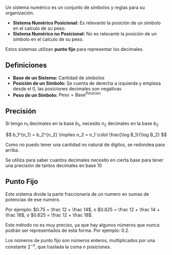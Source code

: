 Un sistema numérico es un conjunto de símbolos y reglas para su organización.

- **Sistema Numérico Posicional:** Es relevante la posición de un símbolo en el calculo de su peso.
- **Sistema Numérico no Posicional:** No es relevante la posición de un símbolo en el calculo de su peso.

Estos sistemas utilizan **punto fijo** para representar los decimales.

## Definiciones

- **Base de un Sistema:** Cantidad de símbolos
- **Posición de un Símbolo:** Se cuenta de derecha a izquierda y empieza desde el 0, las posiciones decimales son negativas
- **Peso de un Símbolo:** $\text{Peso} = \text{Base}^\text{Posicion}$

## Precisión

Si tengo $n_1$ decimales en la base $b_1$, necesito $n_2$ decimales en la base $b_2$

$$
b_1^{n_1} = b_2^{n_2} \implies n_2 = n_1 \cdot \frac{\log B_1}{\log B_2}
$$

Como no puedo tener una cantidad no natural de dígitos, se redondea para arriba.

Se utiliza para saber cuantos decimales necesito en cierta base para tener una precisión de tantos decimales en base 10

## Punto Fijo

Este sistema divide la parte fraccionaria de un numero en sumas de potencias de ese numero.

Por ejemplo: $0.75 = \frac 12 + \frac 14$, o $0.825 = \frac 12 + \frac 14 + \frac 18$, o $0.625 = \frac 12 + \frac 18$.

Este método no es muy preciso, ya que hay algunos números que nunca podrán ser representados de esta forma. Por ejemplo: $0.2$.

Los números de punto fijo son números enteros, multiplicados por una constante $2^{-n}$, que traslada la coma $n$ posiciones.
